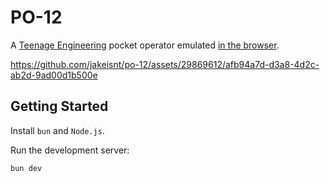 # PO-12

A [Teenage Engineering](https://teenage.engineering/) pocket operator emulated [in the browser](https://po-12.jake.kitchen).

https://github.com/jakeisnt/po-12/assets/29869612/afb94a7d-d3a8-4d2c-ab2d-9ad00d1b500e

## Getting Started

Install `bun` and `Node.js`. 

Run the development server:

```bash
bun dev
```
